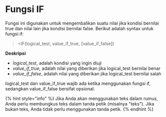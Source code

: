 # Fungsi IF

Fungsi ini digunakan untuk mengembalikan suatu nilai jika kondisi bernilai true dan nilai lain jika kondisi bernilai false. Berikut adalah syntax untuk fungsi if:

> =IF\(logical\_test, value\_if\_true, \[value\_if\_false\]\)

**Deskripsi** 

* _logical\_test_, adalah kondisi yang ingin diuji
* _value\_if\_true,_ adalah nilai yang diberikan jika logical\_test bernilai benar
* _value\_if\_false_, adalah nilai yang diberikan jika logical\_test bernilai salah

logical\_test dan value\_if\_true wajib ada ketika menggunakan fungsi if, sedangkan value\_if\_false bersifat opsional.

{% hint style="info" %}
Jika Anda akan menggunakan teks dalam rumus, Anda perlu membungkus teks dalam tanda petik \(misalnya "teks"\).  Jika bukan teks, Anda tidak perlu menggunakan tanda petik.
{% endhint %}

